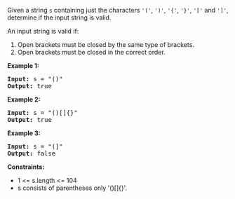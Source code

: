 Given a string <code>s</code> containing just the characters <code>'('</code>, <code>')'</code>, <code>'{'</code>, <code>'}'</code>, <code>'['</code> and <code>']'</code>, determine if the input string is valid.

An input string is valid if:

1. Open brackets must be closed by the same type of brackets.
2. Open brackets must be closed in the correct order.


<b>Example 1:</b>

<pre>
<b>Input:</b> s = "()"
<b>Output:</b> true
</pre>

<b>Example 2:</b>

<pre>
<b>Input:</b> s = "()[]{}"
<b>Output:</b> true
</pre>

<b>Example 3:</b>

<pre>
<b>Input:</b> s = "(]"
<b>Output:</b> false
</pre>


<b>Constraints:</b>

- 1 <= s.length <= 104
- s consists of parentheses only '()[]{}'.
